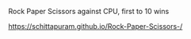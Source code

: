 Rock Paper Scissors against CPU, first to 10 wins

https://schittapuram.github.io/Rock-Paper-Scissors-/
